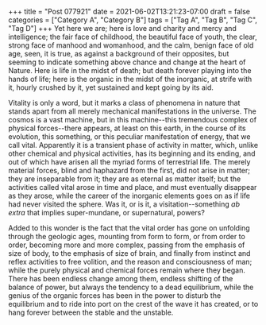 +++
title = "Post 077921"
date = 2021-06-02T13:21:23-07:00
draft = false
categories = ["Category A", "Category B"]
tags = ["Tag A", "Tag B", "Tag C", "Tag D"]
+++
Yet here we are; here is love and charity and mercy and intelligence; the fair face of childhood, the beautiful face of youth, the clear, strong face of manhood and womanhood, and the calm, benign face of old age, seen, it is true, as against a background of their opposites, but seeming to indicate something above chance and change at the heart of Nature. Here is life in the midst of death; but death forever playing into the hands of life; here is the organic in the midst of the inorganic, at strife with it, hourly crushed by it, yet sustained and kept going by its aid.

Vitality is only a word, but it marks a class of phenomena in nature that stands apart from all merely mechanical manifestations in the universe. The cosmos is a vast machine, but in this machine--this tremendous complex of physical forces--there appears, at least on this earth, in the course of its evolution, this something, or this peculiar manifestation of energy, that we call vital. Apparently it is a transient phase of activity in matter, which, unlike other chemical and physical activities, has its beginning and its ending, and out of which have arisen all the myriad forms of terrestrial life. The merely material forces, blind and haphazard from the first, did not arise in matter; they are inseparable from it; they are as eternal as matter itself; but the activities called vital arose in time and place, and must eventually disappear as they arose, while the career of the inorganic elements goes on as if life had never visited the sphere. Was it, or is it, a visitation--something _ab extra_ that implies super-mundane, or supernatural, powers?

Added to this wonder is the fact that the vital order has gone on unfolding through the geologic ages, mounting from form to form, or from order to order, becoming more and more complex, passing from the emphasis of size of body, to the emphasis of size of brain, and finally from instinct and reflex activities to free volition, and the reason and consciousness of man; while the purely physical and chemical forces remain where they began. There has been endless change among them, endless shifting of the balance of power, but always the tendency to a dead equilibrium, while the genius of the organic forces has been in the power to disturb the equilibrium and to ride into port on the crest of the wave it has created, or to hang forever between the stable and the unstable.

